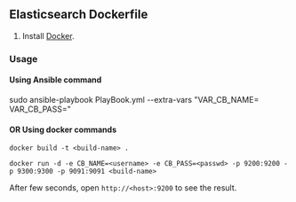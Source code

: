 ## Elasticsearch Dockerfile


1. Install [Docker](https://www.docker.com/).

### Usage 
#### Using Ansible command
    
sudo ansible-playbook PlayBook.yml --extra-vars "VAR_CB_NAME=<username> VAR_CB_PASS=<passwd>"

#### OR Using docker commands
    docker build -t <build-name> .

    docker run -d -e CB_NAME=<username> -e CB_PASS=<passwd> -p 9200:9200 -p 9300:9300 -p 9091:9091 <build-name>


After few seconds, open `http://<host>:9200` to see the result.
